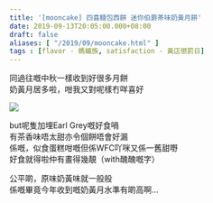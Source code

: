 ```yaml
---
title: '[mooncake] 四喜麵包西餅 迷你伯爵茶味奶黃月餅'
date: 2019-09-13T20:05:00.000+08:00
draft: false
aliases: [ "/2019/09/mooncake.html" ]
tags : [flavor - 螞蟻族, satisfaction - 黃店懲罰日]
---
```


同過往嘅中秋一樣收到好很多月餅  
奶黃月居多啦，咁我又對呢樣冇咩喜好  

![](/images/sayheymooncakes.jpg)

but呢隻加埋Earl Grey嘅好食喎  
有茶香味唔太甜亦令個餅唔會好漏  
係嘅，似食蛋糕咁嘅但係WFC吖咪又係一舊甜嘢  
好食就得啦仲有畫得幾靚（with醜醜嘅字）  
  
公平啲，原味奶黃味就一般般  
係嘅畢竟今年收到嘅奶黃月水準有啲高啊…
